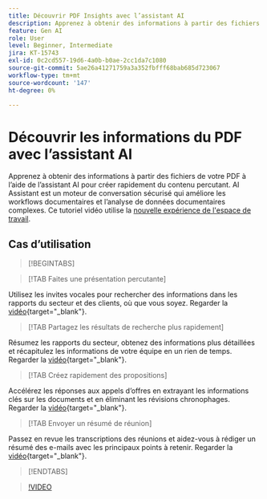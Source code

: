 ```yaml
---
title: Découvrir PDF Insights avec l’assistant AI
description: Apprenez à obtenir des informations à partir des fichiers de votre PDF à l’aide de l’assistant AI
feature: Gen AI
role: User
level: Beginner, Intermediate
jira: KT-15743
exl-id: 0c2cd557-19d6-4a0b-b0ae-2cc1da7c1080
source-git-commit: 5ae26a41271759a3a352fbfff68bab685d723067
workflow-type: tm+mt
source-wordcount: '147'
ht-degree: 0%

---
```


# Découvrir les informations du PDF avec l’assistant AI

Apprenez à obtenir des informations à partir des fichiers de votre PDF à l’aide de l’assistant AI pour créer rapidement du contenu percutant. AI Assistant est un moteur de conversation sécurisé qui améliore les workflows documentaires et l’analyse de données documentaires complexes. Ce tutoriel vidéo utilise la [nouvelle expérience de l&#39;espace de travail](new-workspace.md).

## Cas d’utilisation

>[!BEGINTABS]

>[!TAB Faites une présentation percutante]

Utilisez les invites vocales pour rechercher des informations dans les rapports du secteur et des clients, où que vous soyez. Regarder la [vidéo](https://video.tv.adobe.com/v/3428811?quality=12&learn=on&hidetitle=true){target="_blank"}.

>[!TAB Partagez les résultats de recherche plus rapidement]

Résumez les rapports du secteur, obtenez des informations plus détaillées et récapitulez les informations de votre équipe en un rien de temps. Regarder la [vidéo](https://video.tv.adobe.com/v/3427286?quality=12&learn=on&hidetitle=true){target="_blank"}.

>[!TAB Créez rapidement des propositions]

Accélérez les réponses aux appels d’offres en extrayant les informations clés sur les documents et en éliminant les révisions chronophages. Regarder la [vidéo](https://video.tv.adobe.com/v/3428639?quality=12&learn=on&hidetitle=true){target="_blank"}.

>[!TAB Envoyer un résumé de réunion]

Passez en revue les transcriptions des réunions et aidez-vous à rédiger un résumé des e-mails avec les principaux points à retenir. Regarder la [vidéo](https://video.tv.adobe.com/v/3427292?quality=12&learn=on&hidetitle=true){target="_blank"}.

>[!ENDTABS]

>[!VIDEO](https://video.tv.adobe.com/v/3430512?enablevpops&quality=12&learn=on&hidetitle=true)
